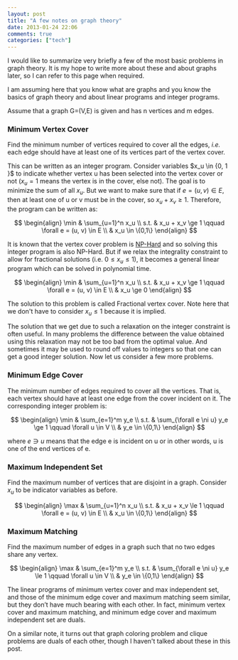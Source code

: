 ```yaml
---
layout: post
title: "A few notes on graph theory"
date: 2013-01-24 22:06
comments: true
categories: ["tech"]
---
```


I would like to summarize very briefly a few of the most basic problems in graph theory. It is my hope to write more about these and about graphs later, so I can refer to this page when required. 

I am assuming here that you know what are graphs and you know the basics of graph theory and about linear programs and integer programs.

Assume that a graph G=(V,E) is given and has n vertices and m edges. 

### Minimum Vertex Cover 
Find the minimum number of vertices required to cover all the edges, *i.e.* each edge should have at least one of its vertices part of the vertex cover. 

This can be written as an integer program. Consider variables $x_u \in \{0, 1\
}$ to indicate whether vertex u has been selected into the vertex cover or not ($x_u = 1$ means the vertex is in the cover, else not). The goal is to minimize the sum of all $x_u$. But we want to make sure that if $e = (u, v) \in E$, then at least one of u or v must be in the cover, so $x_u + x_v \ge 1$. Therefore, the program can be written as:

$$
\begin{align}
\min & \sum_{u=1}^n x_u \\
s.t. & x_u + x_v \ge 1 \qquad \forall e = (u, v) \in E \\
& x_u \in \{0,1\}
\end{align}
$$

<!-- more -->

It is known that the vertex cover problem is [NP-Hard](http://en.wikipedia.org/wiki/NP-hard) and so solving this integer program is also NP-Hard. But if we relax the integrality constraint to allow for fractional solutions (i.e. $0 \le x_u \le 1$), it becomes a general linear program which can be solved in polynomial time. 

$$
\begin{align}
\min & \sum_{u=1}^n x_u \\
s.t. & x_u + x_v \ge 1 \qquad \forall e = (u, v) \in E \\
& x_u \ge 0
\end{align}
$$

The solution to this problem is called Fractional vertex cover. Note here that we don't have to consider $x_u \le 1$ because it is implied.

The solution that we get due to such a relaxation on the integer constraint is often useful. In many problems the difference between the value obtained using this relaxation may not be too bad from the optimal value. And sometimes it may be used to round off values to integers so that one can get a good integer solution. Now let us consider a few more problems.

### Minimum Edge Cover
The minimum number of edges required to cover all the vertices. That is, each vertex should have at least one edge from the cover incident on it. 
The corresponding integer problem is:

$$
\begin{align}
\min & \sum_{e=1}^m y_e \\
s.t. & \sum_{\forall e \ni u} y_e \ge 1 \qquad \forall u \in V \\
& y_e \in \{0,1\}
\end{align}
$$

where $e \ni u$ means that the edge e is incident on u or in other words, u is one of the end vertices of e. 


### Maximum Independent Set
Find the maximum number of vertices that are disjoint in a graph. Consider $x_u$ to be indicator variables as before.

$$
\begin{align}
\max & \sum_{u=1}^n x_u \\
s.t. & x_u + x_v \le 1 \qquad \forall e = (u, v) \in E \\
& x_u \in \{0,1\}
\end{align}
$$


### Maximum Matching
Find the maximum number of edges in a graph such that no two edges share any vertex. 

$$
\begin{align}
\max & \sum_{e=1}^m y_e \\
s.t. & \sum_{\forall e \ni u} y_e \le 1 \qquad \forall u \in V \\
& y_e \in \{0,1\}
\end{align}
$$


The linear programs of minimum vertex cover and max independent set, and those of the minimum edge cover and maximum matching seem similar, but they don’t have much bearing with each other. In fact, minimum vertex cover and maximum matching, and minimum edge cover and maximum independent set are duals. 

On a similar note, it turns out that graph coloring problem and clique problems are duals of each other, though I haven't talked about these in this post. 
